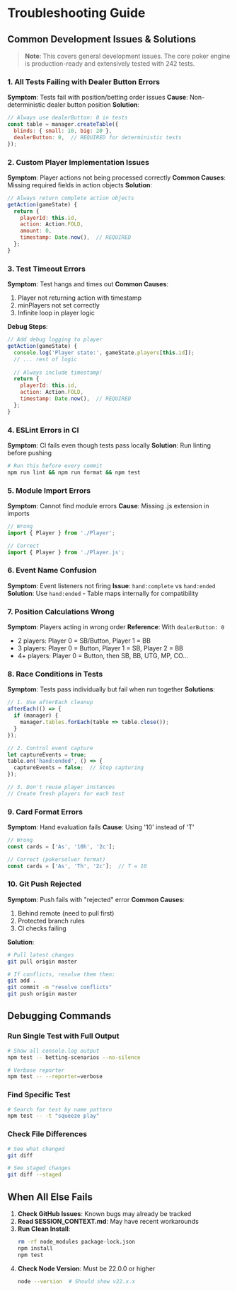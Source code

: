 # Troubleshooting Guide

## Common Development Issues & Solutions

> **Note**: This covers general development issues. The core poker engine is production-ready and extensively tested with 242 tests.

### 1. All Tests Failing with Dealer Button Errors
**Symptom**: Tests fail with position/betting order issues
**Cause**: Non-deterministic dealer button position
**Solution**: 
```javascript
// Always use dealerButton: 0 in tests
const table = manager.createTable({
  blinds: { small: 10, big: 20 },
  dealerButton: 0,  // REQUIRED for deterministic tests
});
```

### 2. Custom Player Implementation Issues
**Symptom**: Player actions not being processed correctly
**Common Causes**: Missing required fields in action objects
**Solution**: 
```javascript
// Always return complete action objects
getAction(gameState) {
  return {
    playerId: this.id,
    action: Action.FOLD,
    amount: 0,
    timestamp: Date.now(),  // REQUIRED
  };
}
```

### 3. Test Timeout Errors
**Symptom**: Test hangs and times out
**Common Causes**:
1. Player not returning action with timestamp
2. minPlayers not set correctly
3. Infinite loop in player logic

**Debug Steps**:
```javascript
// Add debug logging to player
getAction(gameState) {
  console.log('Player state:', gameState.players[this.id]);
  // ... rest of logic
  
  // Always include timestamp!
  return {
    playerId: this.id,
    action: Action.FOLD,
    timestamp: Date.now(),  // REQUIRED
  };
}
```

### 4. ESLint Errors in CI
**Symptom**: CI fails even though tests pass locally
**Solution**: Run linting before pushing
```bash
# Run this before every commit
npm run lint && npm run format && npm test
```

### 5. Module Import Errors
**Symptom**: Cannot find module errors
**Cause**: Missing .js extension in imports
```javascript
// Wrong
import { Player } from './Player';

// Correct
import { Player } from './Player.js';
```

### 6. Event Name Confusion
**Symptom**: Event listeners not firing
**Issue**: `hand:complete` vs `hand:ended`
**Solution**: Use `hand:ended` - Table maps internally for compatibility

### 7. Position Calculations Wrong
**Symptom**: Players acting in wrong order
**Reference**: With `dealerButton: 0`
- 2 players: Player 0 = SB/Button, Player 1 = BB
- 3 players: Player 0 = Button, Player 1 = SB, Player 2 = BB
- 4+ players: Player 0 = Button, then SB, BB, UTG, MP, CO...

### 8. Race Conditions in Tests
**Symptom**: Tests pass individually but fail when run together
**Solutions**:
```javascript
// 1. Use afterEach cleanup
afterEach(() => {
  if (manager) {
    manager.tables.forEach(table => table.close());
  }
});

// 2. Control event capture
let captureEvents = true;
table.on('hand:ended', () => {
  captureEvents = false;  // Stop capturing
});

// 3. Don't reuse player instances
// Create fresh players for each test
```

### 9. Card Format Errors
**Symptom**: Hand evaluation fails
**Cause**: Using '10' instead of 'T'
```javascript
// Wrong
const cards = ['As', '10h', '2c'];

// Correct (pokersolver format)
const cards = ['As', 'Th', '2c'];  // T = 10
```

### 10. Git Push Rejected
**Symptom**: Push fails with "rejected" error
**Common Causes**:
1. Behind remote (need to pull first)
2. Protected branch rules
3. CI checks failing

**Solution**:
```bash
# Pull latest changes
git pull origin master

# If conflicts, resolve them then:
git add .
git commit -m "resolve conflicts"
git push origin master
```

## Debugging Commands

### Run Single Test with Full Output
```bash
# Show all console.log output
npm test -- betting-scenarios --no-silence

# Verbose reporter
npm test -- --reporter=verbose
```

### Find Specific Test
```bash
# Search for test by name pattern
npm test -- -t "squeeze play"
```

### Check File Differences
```bash
# See what changed
git diff

# See staged changes
git diff --staged
```

## When All Else Fails

1. **Check GitHub Issues**: Known bugs may already be tracked
2. **Read SESSION_CONTEXT.md**: May have recent workarounds
3. **Run Clean Install**:
   ```bash
   rm -rf node_modules package-lock.json
   npm install
   npm test
   ```
4. **Check Node Version**: Must be 22.0.0 or higher
   ```bash
   node --version  # Should show v22.x.x
   ```